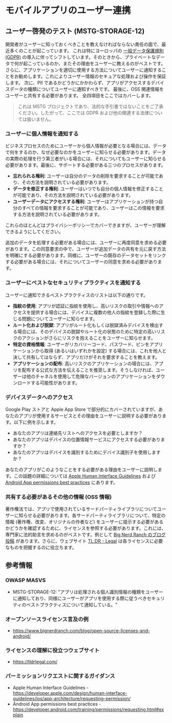 # モバイルアプリのユーザー連携

## ユーザー啓発のテスト (MSTG-STORAGE-12)

開発者がユーザーに知っておくべきことを教えなければならない責任の面で、最近多くのことが起こっています。
これは特にヨーロッパの [一般データ保護規則 (GDPR)](https://gdpr-info.eu/ "GDPR") の導入に伴ってシフトしています。そのときから、プライベートなデータで何が起こっているのか、またその理由をユーザーに教えるのがベストです。
さらに、アプリケーションを適切に使用する方法についてユーザーに通知することをお勧めします。これによりユーザー情報のセキュアな処理および操作を保証します。
次に、PII であるかどうかにかかわらず、アプリがアクセスするデバイスデータの種類についてユーザーに通知すべきです。
最後に、OSS 関連情報をユーザーと共有する必要があります。
全四項目をここではカバーします。

> これは MSTG プロジェクトであり、法的な手引書ではないことをご了承ください。したがって、ここでは GDPR および他の関連する法律については扱いません。

### ユーザーに個人情報を通知する

ビジネスプロセスのためにユーザーから個人情報が必要となる場合には、データで何をするのか、なぜ必要なのかをユーザーに知らせる必要があります。データの実際の処理を行う第三者がいる場合には、それについてもユーザーに知らせる必要があります。最後に、サポートする必要がある三つのプロセスがあります。

- **忘れられる権利**: ユーザーは自分のデータの削除を要求することが可能であり、その方法を説明されている必要があります。
- **データを修正する権利**: ユーザーはいつでも自分の個人情報を修正することが可能であり、その方法を説明されている必要があります。
- **ユーザーデータにアクセスする権利**: ユーザーはアプリケーションが持つ自分のすべての情報を要求することが可能であり、ユーザーはこの情報を要求する方法を説明されている必要があります。

これらのほとんどはプライバシーポリシーでカバーできますが、ユーザーが理解できるようにしてください。

追加のデータを処理する必要がある場合には、ユーザーに再度同意を求める必要があります。この同意要求の中で、ユーザーが追加データの共有を元に戻す方法を明確にする必要があります。同様に、ユーザーの既存のデータセットをリンクする必要がある場合には、それについてユーザーの同意を求める必要があります。

### ユーザーにベストなセキュリティプラクティスを通知する

ユーザーに通知できるベストプラクティスのリストは以下の通りです。

- **指紋の使用**: アプリが認証に指紋を使用し、高いリスクの取引や情報へのアクセスを提供する場合には、デバイスに複数の他人の指紋を登録した際に生じる問題についてユーザーに知らせます。
- **ルート化および脱獄**: アプリがルート化もしくは脱獄済みデバイスを検出する場合には、そのデバイスの脱獄やルート化の状態のために特定の高いリスクのアクションがさらにリスクを抱えることをユーザーに知らせます。
- **特定の資格情報**: ユーザーがリカバリーコード、パスワード、ピンをアプリケーションから取得 (あるいはいずれかを設定) する場合には、これを他人と決して共有してはならず、アプリだけがそれを要求することを教えます。
- **アプリケーションの配布**: 高いリスクのアプリケーションの場合には、アプリを配布する公式な方法を伝えることを推奨します。そうしなければ、ユーザーは他のチャネルを使用して危険なバージョンのアプリケーションをダウンロードする可能性があります。

### デバイスデータへのアクセス

Google Play ストアと Apple App Store で部分的にカバーされていますが、あなたのアプリが使用するサービスとその理由をユーザーに説明する必要があります。以下に例を示します。

- あなたのアプリは連絡先リストへのアクセスを必要としますか？
- あなたのアプリはデバイスの位置情報サービスにアクセスする必要がありますか？
- あなたのアプリはデバイスを識別するためにデバイス識別子を使用しますか？

あなたのアプリがこのようなことをする必要がある理由をユーザーに説明します。この話題の詳細については [Apple Human Interface Guidelines](https://developer.apple.com/design/human-interface-guidelines/ios/app-architecture/requesting-permission/ "Apple Human Interface Guidelines") および [Android App permissions best practices](https://developer.android.com/training/permissions/requesting.html#explain "Android App permissions best practices") にあります。

### 共有する必要があるその他の情報 (OSS 情報)

著作権法では、アプリで使用されているサードパーティライブラリについてユーザーに知らせる必要があります。各サードパーティライブラリについて、特定の情報 (著作権、改変、オリジナルの作者など) をユーザーに提示する必要があるかどうかを確認するために、ライセンスを参照する必要があります。これには、専門家に法的助言を求めるのがベストです。例として [Big Nerd Ranch のブログ投稿](https://www.bignerdranch.com/blog/open-source-licenses-and-android/ "Example on license overview") があります。さらに、ウェブサイト [TL;DR - Legal](https://tldrlegal.com/ "TL;DR - Legal") は各ライセンスに必要なものを把握するのに役立ちます。

## 参考情報

### OWASP MASVS

- MSTG-STORAGE-12: "アプリは処理される個人識別情報の種類をユーザーに通知しており、同様にユーザーがアプリを使用する際に従うべきセキュリティのベストプラクティスについて通知している。"

### オープンソースライセンス言及の例

- <https://www.bignerdranch.com/blog/open-source-licenses-and-android/>

### ライセンスの理解に役立つウェブサイト

- <https://tldrlegal.com/>

### パーミッションリクエストに関するガイダンス

- Apple Human Interface Guidelines - <https://developer.apple.com/design/human-interface-guidelines/ios/app-architecture/requesting-permission/>
- Android App permissions best practices - <https://developer.android.com/training/permissions/requesting.html#explain>

